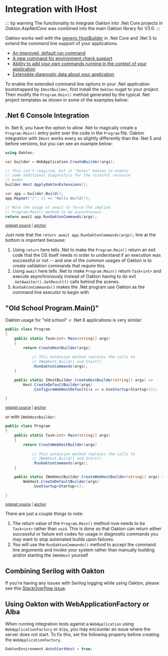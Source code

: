 # Integration with IHost

::: tip warning
The functionality to integrate Oakton into .Net Core projects in *Oakton.AspNetCore* was combined
into the main Oakton library for V3.0.
:::

Oakton works well with the [generic HostBuilder](https://docs.microsoft.com/en-us/aspnet/core/fundamentals/host/generic-host?view=aspnetcore-5.0) in .Net Core and .Net 5 to extend the command line support
of your applications.

* [An improved, default run command](/guide/host/run)
* [A new command for environment check support](/guide/host/environment)
* [Ability to add your own commands running in the context of your application](/guide/host/extensions)
* [Extensible diagnostic data about your application](/guide/host/describe)

To enable the extended command line options in your .Net application bootstrapped by `IHostBuilder`, first install the `Oakton` nuget to your project. Then modify the `Program.Main()` method generated by the typical .Net project templates
as shown in some of the examples below:

## .Net 6 Console Integration

In .Net 6, you have the option to allow .Net to magically create a `Program.Main()` entry point over the
code in the `Program` file. Oakton integration with `IHost` works every so slightly differently than the .Net 5 
and before versions, but you can see an example below:

<!-- snippet: sample_bootstrapping_minimal_api -->
<a id='snippet-sample_bootstrapping_minimal_api'></a>
```cs
using Oakton;

var builder = WebApplication.CreateBuilder(args);

// This isn't required, but it "helps" Oakton to enable
// some additional diagnostics for the stateful resource 
// model
builder.Host.ApplyOaktonExtensions();

var app = builder.Build();
app.MapGet("/", () => "Hello World!");

// Note the usage of await to force the implied
// Program.Main() method to be asynchronous
return await app.RunOaktonCommands(args);
```
<sup><a href='https://github.com/JasperFx/oakton/blob/master/src/MinimalApi/Program.cs#L1-L19' title='Snippet source file'>snippet source</a> | <a href='#snippet-sample_bootstrapping_minimal_api' title='Start of snippet'>anchor</a></sup>
<!-- endSnippet -->

Just note that the `return await app.RunOaktonCommands(args);` line at the bottom is important because:

1. Using `return` here tells .Net to make the `Program.Main()` return an exit code that the OS itself needs in order to understand if an execution was successful or not -- and one of the common usages of Oakton is to create validation commands that require this.
2. Using `await` here tells .Net to make `Program.Main()` return `Task<int>` and execute asynchronously instead of Oakton having to do evil `.GetAwaiter().GetResult()` calls behind the scenes.
3. `RunOaktonCommands()` makes the .Net program use Oakton as the command line executor to begin with

## "Old School Program.Main()"

Oakton usage for "old school" < .Net 6 applications is very similar:

<!-- snippet: sample_using_run_oakton_commands_3 -->
<a id='snippet-sample_using_run_oakton_commands_3'></a>
```cs
public class Program
{
    public static Task<int> Main(string[] args)
    {
        return CreateHostBuilder(args)
            
            // This extension method replaces the calls to
            // IWebHost.Build() and Start()
            .RunOaktonCommands(args);
    }

    public static IHostBuilder CreateHostBuilder(string[] args) =>
        Host.CreateDefaultBuilder(args)
            .ConfigureWebHostDefaults(x => x.UseStartup<Startup>());
    
}
```
<sup><a href='https://github.com/JasperFx/oakton/blob/master/src/MvcApp/Program.cs#L36-L53' title='Snippet source file'>snippet source</a> | <a href='#snippet-sample_using_run_oakton_commands_3' title='Start of snippet'>anchor</a></sup>
<!-- endSnippet -->

or with `IWebHostBuilder`:

<!-- snippet: sample_using_run_oakton_commands -->
<a id='snippet-sample_using_run_oakton_commands'></a>
```cs
public class Program
{
    public static Task<int> Main(string[] args)
    {
        return CreateWebHostBuilder(args)
            
            // This extension method replaces the calls to
            // IWebHost.Build() and Start()
            .RunOaktonCommands(args);
    }

    public static IWebHostBuilder CreateWebHostBuilder(string[] args) =>
        WebHost.CreateDefaultBuilder(args)
            .UseStartup<Startup>();
    
}
```
<sup><a href='https://github.com/JasperFx/oakton/blob/master/src/MvcApp/Program.cs#L16-L33' title='Snippet source file'>snippet source</a> | <a href='#snippet-sample_using_run_oakton_commands' title='Start of snippet'>anchor</a></sup>
<!-- endSnippet -->

There are just a couple things to note:

1. The return value of the `Program.Main()` method now needs to be `Task<int>` rather than `void`. This is done so that Oakton
   can return either successful or failure exit codes for usage in diagnostic commands you may want to stop automated builds upon
   failures.
1. You will use the `RunOaktonCommands()` method to accept the command line arguments and invoke your system rather than manually
   building and/or starting the `IWebHost` yourself

## Combining Serilog with Oakton

If you're having any issues with Serilog logging while using Oakton, please see this [StackOverflow issue](https://stackoverflow.com/questions/55422528/logging-with-serilog-net-core-not-outputting).


## Using Oakton with WebApplicationFactory or Alba

When running integration tests against a `WebApplication` using `WebApplicationFactory` or `Alba`, you may encounter an issue where the server does not start. To fix this, set the following property before creating the `WebApplicationFactory`.

```cs
OaktonEnvironment.AutoStartHost = true;
```

